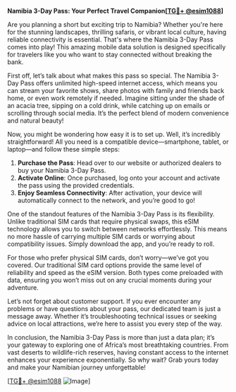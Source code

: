 **Namibia 3-Day Pass: Your Perfect Travel Companion[[TG💪+ @esim1088](https://t.me/s/esim1088)]**

Are you planning a short but exciting trip to Namibia? Whether you're here for the stunning landscapes, thrilling safaris, or vibrant local culture, having reliable connectivity is essential. That's where the Namibia 3-Day Pass comes into play! This amazing mobile data solution is designed specifically for travelers like you who want to stay connected without breaking the bank.

First off, let’s talk about what makes this pass so special. The Namibia 3-Day Pass offers unlimited high-speed internet access, which means you can stream your favorite shows, share photos with family and friends back home, or even work remotely if needed. Imagine sitting under the shade of an acacia tree, sipping on a cold drink, while catching up on emails or scrolling through social media. It’s the perfect blend of modern convenience and natural beauty!

Now, you might be wondering how easy it is to set up. Well, it’s incredibly straightforward! All you need is a compatible device—smartphone, tablet, or laptop—and follow these simple steps:

1. **Purchase the Pass**: Head over to our website or authorized dealers to buy your Namibia 3-Day Pass.
2. **Activate Online**: Once purchased, log onto your account and activate the pass using the provided credentials.
3. **Enjoy Seamless Connectivity**: After activation, your device will automatically connect to the network, and you’re good to go!

One of the standout features of the Namibia 3-Day Pass is its flexibility. Unlike traditional SIM cards that require physical swaps, this eSIM technology allows you to switch between networks effortlessly. This means no more hassle of carrying multiple SIM cards or worrying about compatibility issues. Simply download the app, and you’re ready to roll.

For those who prefer physical SIM cards, don’t worry—we’ve got you covered. Our traditional SIM card options provide the same level of reliability and speed as the eSIM version. Both types come preloaded with data, ensuring you won’t miss out on any crucial moments during your adventure.

Let’s not forget about customer support. If you ever encounter any problems or have questions about your pass, our dedicated team is just a message away. Whether it’s troubleshooting technical issues or seeking advice on local attractions, we’re here to assist you every step of the way.

In conclusion, the Namibia 3-Day Pass is more than just a data plan; it’s your gateway to exploring one of Africa’s most breathtaking countries. From vast deserts to wildlife-rich reserves, having constant access to the internet enhances your experience exponentially. So why wait? Grab yours today and make your Namibian journey unforgettable!

[[TG💪+ @esim1088](https://t.me/s/esim1088) ![Image](https://i.postimg.cc/Y0z9fWf4/image.png)]